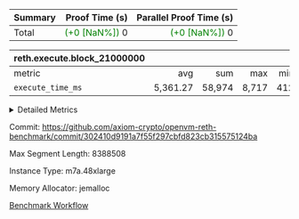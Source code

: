 | Summary | Proof Time (s) | Parallel Proof Time (s) |
|:---|---:|---:|
| Total | <span style='color: green'>(+0 [NaN%])</span> 0 | <span style='color: green'>(+0 [NaN%])</span> 0 |


| reth.execute.block_21000000 |||||
|:---|---:|---:|---:|---:|
|metric|avg|sum|max|min|
| `execute_time_ms     ` |  5,361.27 |  58,974 |  8,717 |  412 |



<details>
<summary>Detailed Metrics</summary>

| group | block_number | segment | execute_time_ms |
| --- | --- | --- | --- |
| reth.execute.block_21000000 | 21000000 | 0 | 6,133 | 
| reth.execute.block_21000000 | 21000000 | 1 | 4,755 | 
| reth.execute.block_21000000 | 21000000 | 10 | 412 | 
| reth.execute.block_21000000 | 21000000 | 2 | 5,509 | 
| reth.execute.block_21000000 | 21000000 | 3 | 1,514 | 
| reth.execute.block_21000000 | 21000000 | 4 | 8,717 | 
| reth.execute.block_21000000 | 21000000 | 5 | 5,662 | 
| reth.execute.block_21000000 | 21000000 | 6 | 7,210 | 
| reth.execute.block_21000000 | 21000000 | 7 | 7,020 | 
| reth.execute.block_21000000 | 21000000 | 8 | 7,257 | 
| reth.execute.block_21000000 | 21000000 | 9 | 4,785 | 

</details>


Commit: https://github.com/axiom-crypto/openvm-reth-benchmark/commit/302410d9191a7f55f297cbfd823cb315575124ba

Max Segment Length: 8388508

Instance Type: m7a.48xlarge

Memory Allocator: jemalloc

[Benchmark Workflow](https://github.com/axiom-crypto/openvm-reth-benchmark/actions/runs/13086191400)
